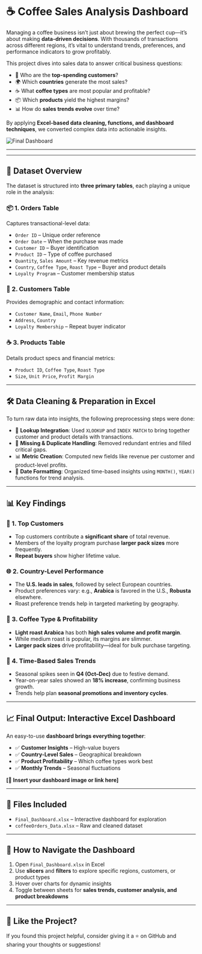 
# ☕ Coffee Sales Analysis Dashboard

Managing a coffee business isn’t just about brewing the perfect cup—it’s about making **data-driven decisions**. With thousands of transactions across different regions, it’s vital to understand trends, preferences, and performance indicators to grow profitably.

This project dives into sales data to answer critical business questions:

- 💎 Who are the **top-spending customers**?  
- 🌍 Which **countries** generate the most sales?  
- ☕ What **coffee types** are most popular and profitable?  
- 📦 Which **products** yield the highest margins?  
- 📊 How do **sales trends evolve** over time?

By applying **Excel-based data cleaning, functions, and dashboard techniques**, we converted complex data into actionable insights.

![Final Dashboard](https://github.com/dharmender-thakur/-Coffee-Sales-Analysis---Excel-Dashboard/blob/fa6af5460adfc6082cbc2cd279f8b25781baa093/CoffeeSalessDashboard "dashboard (2).png")

---
---

## 📁 Dataset Overview

The dataset is structured into **three primary tables**, each playing a unique role in the analysis:

### 📦 1. Orders Table  
Captures transactional-level data:
- `Order ID` – Unique order reference  
- `Order Date` – When the purchase was made  
- `Customer ID` – Buyer identification  
- `Product ID` – Type of coffee purchased  
- `Quantity`, `Sales Amount` – Key revenue metrics  
- `Country`, `Coffee Type`, `Roast Type` – Buyer and product details  
- `Loyalty Program` – Customer membership status  

### 👤 2. Customers Table  
Provides demographic and contact information:
- `Customer Name`, `Email`, `Phone Number`  
- `Address`, `Country`  
- `Loyalty Membership` – Repeat buyer indicator  

### ☕ 3. Products Table  
Details product specs and financial metrics:
- `Product ID`, `Coffee Type`, `Roast Type`  
- `Size`, `Unit Price`, `Profit Margin`

---

## 🛠 Data Cleaning & Preparation in Excel

To turn raw data into insights, the following preprocessing steps were done:

- 🔗 **Lookup Integration**: Used `XLOOKUP` and `INDEX MATCH` to bring together customer and product details with transactions.  
- 🚫 **Missing & Duplicate Handling**: Removed redundant entries and filled critical gaps.  
- 📊 **Metric Creation**: Computed new fields like revenue per customer and product-level profits.  
- 📅 **Date Formatting**: Organized time-based insights using `MONTH()`, `YEAR()` functions for trend analysis.

---

## 📊 Key Findings

### 👥 1. Top Customers  
- Top customers contribute a **significant share** of total revenue.  
- Members of the loyalty program purchase **larger pack sizes** more frequently.  
- **Repeat buyers** show higher lifetime value.

### 🌐 2. Country-Level Performance  
- The **U.S. leads in sales**, followed by select European countries.  
- Product preferences vary: e.g., **Arabica** is favored in the U.S., **Robusta** elsewhere.  
- Roast preference trends help in targeted marketing by geography.

### 💸 3. Coffee Type & Profitability  
- **Light roast Arabica** has both **high sales volume and profit margin**.  
- While medium roast is popular, its margins are slimmer.  
- **Larger pack sizes** drive profitability—ideal for bulk purchase targeting.

### 📅 4. Time-Based Sales Trends  
- Seasonal spikes seen in **Q4 (Oct–Dec)** due to festive demand.  
- Year-on-year sales showed an **18% increase**, confirming business growth.  
- Trends help plan **seasonal promotions and inventory cycles**.

---

## 📈 Final Output: Interactive Excel Dashboard

An easy-to-use **dashboard brings everything together**:

- ✅ **Customer Insights** – High-value buyers  
- ✅ **Country-Level Sales** – Geographical breakdown  
- ✅ **Product Profitability** – Which coffee types work best  
- ✅ **Monthly Trends** – Seasonal fluctuations  

**[📸 Insert your dashboard image or link here]**

---

## 📂 Files Included

- `Final_Dashboard.xlsx` – Interactive dashboard for exploration  
- `coffeeOrders_Data.xlsx` – Raw and cleaned dataset  

---

## 🧭 How to Navigate the Dashboard

1. Open `Final_Dashboard.xlsx` in Excel  
2. Use **slicers** and **filters** to explore specific regions, customers, or product types  
3. Hover over charts for dynamic insights  
4. Toggle between sheets for **sales trends, customer analysis, and product breakdowns**

---
## 🌟 Like the Project?

If you found this project helpful, consider giving it a ⭐ on GitHub and sharing your thoughts or suggestions!
